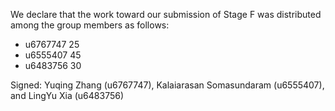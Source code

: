 We declare that the work toward our submission of Stage F was distributed among the group members as follows:

* u6767747 25
* u6555407 45
* u6483756 30

Signed: Yuqing Zhang (u6767747), Kalaiarasan Somasundaram (u6555407), and LingYu Xia (u6483756)

